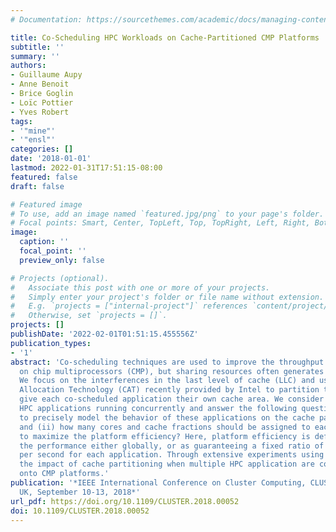 ```yaml
---
# Documentation: https://sourcethemes.com/academic/docs/managing-content/

title: Co-Scheduling HPC Workloads on Cache-Partitioned CMP Platforms
subtitle: ''
summary: ''
authors:
- Guillaume Aupy
- Anne Benoit
- Brice Goglin
- Loïc Pottier
- Yves Robert
tags:
- '"mine"'
- '"ensl"'
categories: []
date: '2018-01-01'
lastmod: 2022-01-31T17:51:15-08:00
featured: false
draft: false

# Featured image
# To use, add an image named `featured.jpg/png` to your page's folder.
# Focal points: Smart, Center, TopLeft, Top, TopRight, Left, Right, BottomLeft, Bottom, BottomRight.
image:
  caption: ''
  focal_point: ''
  preview_only: false

# Projects (optional).
#   Associate this post with one or more of your projects.
#   Simply enter your project's folder or file name without extension.
#   E.g. `projects = ["internal-project"]` references `content/project/deep-learning/index.md`.
#   Otherwise, set `projects = []`.
projects: []
publishDate: '2022-02-01T01:51:15.455556Z'
publication_types:
- '1'
abstract: 'Co-scheduling techniques are used to improve the throughput of applications
  on chip multiprocessors (CMP), but sharing resources often generates critical interferences.
  We focus on the interferences in the last level of cache (LLC) and use the Cache
  Allocation Technology (CAT) recently provided by Intel to partition the LLC and
  give each co-scheduled application their own cache area. We consider m iterative
  HPC applications running concurrently and answer the following questions: (i) how
  to precisely model the behavior of these applications on the cache partitioned platform?
  and (ii) how many cores and cache fractions should be assigned to each application
  to maximize the platform efficiency? Here, platform efficiency is defined as maximizing
  the performance either globally, or as guaranteeing a fixed ratio of iterations
  per second for each application. Through extensive experiments using CAT, we demonstrate
  the impact of cache partitioning when multiple HPC application are co-scheduled
  onto CMP platforms.'
publication: '*IEEE International Conference on Cluster Computing, CLUSTER 2018, Belfast,
  UK, September 10-13, 2018*'
url_pdf: https://doi.org/10.1109/CLUSTER.2018.00052
doi: 10.1109/CLUSTER.2018.00052
---
```

